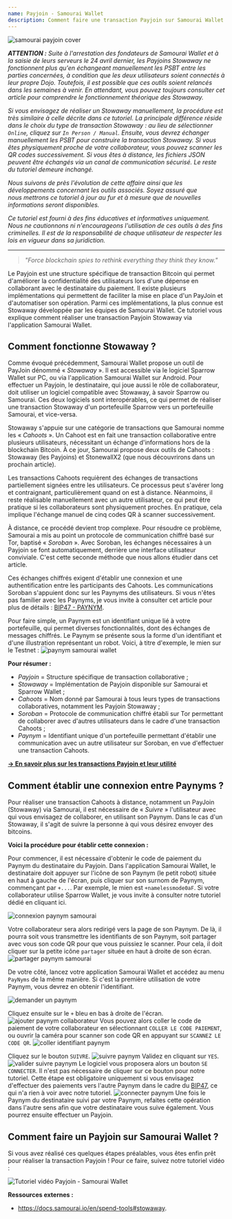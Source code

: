 ```yaml
---
name: Payjoin - Samourai Wallet
description: Comment faire une transaction Payjoin sur Samourai Wallet ?
---
```

![samourai payjoin cover](assets/cover.webp)

***ATTENTION :** Suite à l'arrestation des fondateurs de Samourai Wallet et à la saisie de leurs serveurs le 24 avril dernier, les Payjoins Stowaway ne fonctionnent plus qu'en échangeant manuellement les PSBT entre les parties concernées, à condition que les deux utilisateurs soient connectés à leur propre Dojo. Toutefois, il est possible que ces outils soient relancés dans les semaines à venir. En attendant, vous pouvez toujours consulter cet article pour comprendre le fonctionnement théorique des Stowaway.*

*Si vous envisagez de réaliser un Stowaway manuellement, la procédure est très similaire à celle décrite dans ce tutoriel. La principale différence réside dans le choix du type de transaction Stowaway : au lieu de sélectionner `Online`, cliquez sur `In Person / Manual`. Ensuite, vous devrez échanger manuellement les PSBT pour construire la transaction Stowaway. Si vous êtes physiquement proche de votre collaborateur, vous pouvez scanner les QR codes successivement. Si vous êtes à distance, les fichiers JSON peuvent être échangés via un canal de communication sécurisé. Le reste du tutoriel demeure inchangé.*

_Nous suivons de près l'évolution de cette affaire ainsi que les développements concernant les outils associés. Soyez assuré que nous mettrons ce tutoriel à jour au fur et à mesure que de nouvelles informations seront disponibles._

_Ce tutoriel est fourni à des fins éducatives et informatives uniquement. Nous ne cautionnons ni n'encourageons l'utilisation de ces outils à des fins criminelles. Il est de la responsabilité de chaque utilisateur de respecter les lois en vigueur dans sa juridiction._

---

> *"Force blockchain spies to rethink everything they think they know."*

Le Payjoin est une structure spécifique de transaction Bitcoin qui permet d'améliorer la confidentialité des utilisateurs lors d'une dépense en collaborant avec le destinataire du paiement. Il existe plusieurs implémentations qui permettent de faciliter la mise en place d'un PayJoin et d'automatiser son opération. Parmi ces implémentations, la plus connue est Stowaway développée par les équipes de Samourai Wallet. Ce tutoriel vous explique comment réaliser une transaction Payjoin Stowaway via l'application Samourai Wallet.

## Comment fonctionne Stowaway ?

Comme évoqué précédemment, Samourai Wallet propose un outil de PayJoin dénommé « _Stowaway_ ». Il est accessible via le logiciel Sparrow Wallet sur PC, ou via l'application Samourai Wallet sur Android. Pour effectuer un Payjoin, le destinataire, qui joue aussi le rôle de collaborateur, doit utiliser un logiciel compatible avec Stowaway, à savoir Sparrow ou Samourai. Ces deux logiciels sont interopérables, ce qui permet de réaliser une transaction Stowaway d'un portefeuille Sparrow vers un portefeuille Samourai, et vice-versa.

Stowaway s'appuie sur une catégorie de transactions que Samourai nomme les « _Cahoots_ ». Un Cahoot est en fait une transaction collaborative entre plusieurs utilisateurs, nécessitant un échange d'informations hors de la blockchain Bitcoin. À ce jour, Samourai propose deux outils de Cahoots : Stowaway (les Payjoins) et StonewallX2 (que nous découvrirons dans un prochain article).

Les transactions Cahoots requièrent des échanges de transactions partiellement signées entre les utilisateurs. Ce processus peut s'avérer long et contraignant, particulièrement quand on est à distance. Néanmoins, il reste réalisable manuellement avec un autre utilisateur, ce qui peut être pratique si les collaborateurs sont physiquement proches. En pratique, cela implique l'échange manuel de cinq codes QR à scanner successivement.

À distance, ce procédé devient trop complexe. Pour résoudre ce problème, Samourai a mis au point un protocole de communication chiffré basé sur Tor, baptisé « _Soroban_ ». Avec Soroban, les échanges nécessaires à un Payjoin se font automatiquement, derrière une interface utilisateur conviviale. C'est cette seconde méthode que nous allons étudier dans cet article.

Ces échanges chiffrés exigent d'établir une connexion et une authentification entre les participants des Cahoots. Les communications Soroban s'appuient donc sur les Paynyms des utilisateurs. Si vous n'êtes pas familier avec les Paynyms, je vous invite à consulter cet article pour plus de détails : [BIP47 - PAYNYM](https://planb.network/tutorials/privacy/paynym-bip47).

Pour faire simple, un Paynym est un identifiant unique lié à votre portefeuille, qui permet diverses fonctionnalités, dont des échanges de messages chiffrés. Le Paynym se présente sous la forme d'un identifiant et d'une illustration représentant un robot. Voici, à titre d'exemple, le mien sur le Testnet :
![paynym samourai wallet](assets/fr/1.webp)

**Pour résumer :**
- _Payjoin_ = Structure spécifique de transaction collaborative ;
- _Stowaway_ = Implémentation de Payjoin disponible sur Samourai et Sparrow Wallet ;
- _Cahoots_ = Nom donné par Samourai à tous leurs types de transactions collaboratives, notamment les Payjoin Stowaway ;
- _Soroban_ = Protocole de communication chiffré établi sur Tor permettant de collaborer avec d'autres utilisateurs dans le cadre d'une transaction Cahoots ;
- _Paynym_ = Identifiant unique d'un portefeuille permettant d'établir une communication avec un autre utilisateur sur Soroban, en vue d'effectuer une transaction Cahoots.

[**-> En savoir plus sur les transactions Payjoin et leur utilité**](https://planb.network/tutorials/privacy/payjoin)

## Comment établir une connexion entre Paynyms ?

Pour réaliser une transaction Cahoots à distance, notamment un PayJoin (Stowaway) via Samourai, il est nécessaire de « _Suivre_ » l'utilisateur avec qui vous envisagez de collaborer, en utilisant son Paynym. Dans le cas d'un Stowaway, il s'agit de suivre la personne à qui vous désirez envoyer des bitcoins.

**Voici la procédure pour établir cette connexion :**

Pour commencer, il est nécessaire d'obtenir le code de paiement du Paynym du destinataire du Payjoin. Dans l'application Samourai Wallet, le destinataire doit appuyer sur l'icône de son Paynym (le petit robot) située en haut à gauche de l'écran, puis cliquer sur son surnom de Paynym, commençant par `+...`. Par exemple, le mien est `+namelessmode0aF`. Si votre collaborateur utilise Sparrow Wallet, je vous invite à consulter notre tutoriel dédié en cliquant ici.

![connexion paynym samourai](assets/notext/2.webp)

Votre collaborateur sera alors redirigé vers la page de son Paynym. De là, il pourra soit vous transmettre les identifiants de son Paynym, soit partager avec vous son code QR pour que vous puissiez le scanner. Pour cela, il doit cliquer sur la petite icône `partager` située en haut à droite de son écran.
![partager paynym samourai](assets/fr/1.webp)

De votre côté, lancez votre application Samourai Wallet et accédez au menu `PayNyms` de la même manière. Si c'est la première utilisation de votre Paynym, vous devrez en obtenir l'identifiant. 

![demander un paynym](assets/notext/3.webp)

Cliquez ensuite sur le `+` bleu en bas à droite de l'écran.
![ajouter paynym collaborateur](assets/notext/4.webp)
Vous pouvez alors coller le code de paiement de votre collaborateur en sélectionnant `COLLER LE CODE PAIEMENT`, ou ouvrir la caméra pour scanner son code QR en appuyant sur `SCANNEZ LE CODE QR`.
![coller identifiant paynym](assets/notext/5.webp)

Cliquez sur le bouton `SUIVRE`.
![suivre paynym](assets/notext/6.webp)
Validez en cliquant sur `YES`.
![valider suivre paynym](assets/notext/7.webp)
Le logiciel vous proposera alors un bouton `SE CONNECTER`. Il n'est pas nécessaire de cliquer sur ce bouton pour notre tutoriel. Cette étape est obligatoire uniquement si vous envisagez d'effectuer des paiements vers l'autre Paynym dans le cadre du [BIP47](https://planb.network/tutorials/privacy/paynym-bip47), ce qui n'a rien à voir avec notre tutoriel.
![connecter paynym](assets/notext/8.webp)
Une fois le Paynym du destinataire suivi par votre Paynym, refaites cette opération dans l'autre sens afin que votre destinataire vous suive également. Vous pourrez ensuite effectuer un Payjoin.


## Comment faire un Payjoin sur Samourai Wallet ?

Si vous avez réalisé ces quelques étapes préalables, vous êtes enfin prêt pour réaliser la transaction Payjoin ! Pour ce faire, suivez notre tutoriel vidéo :

![Tutoriel vidéo Payjoin - Samourai Wallet](https://youtu.be/FXW6XZim0ww?si=EXalYwK1t9DT48aE)

**Ressources externes :** 
- https://docs.samourai.io/en/spend-tools#stowaway.
